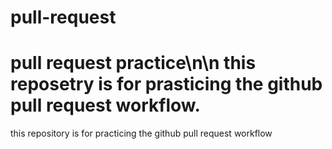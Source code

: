 # pull-request
# pull request practice\n\n this reposetry is for prasticing the github pull request workflow.
this repository is for practicing the github pull request workflow
